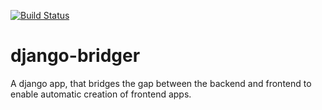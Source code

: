 [![Build Status](https://travis-ci.com/intellineers/django-bridger.svg?branch=master)](https://travis-ci.com/intellineers/django-bridger)

# django-bridger
A django app, that bridges the gap between the backend and frontend to enable automatic creation of frontend apps.
